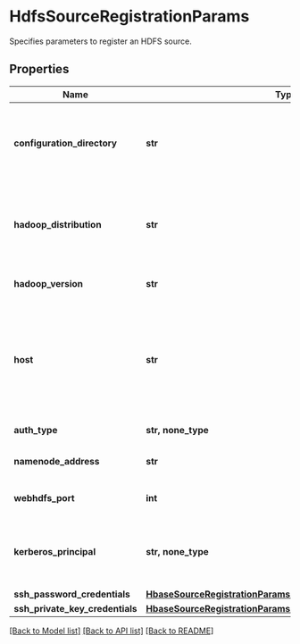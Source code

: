 # HdfsSourceRegistrationParams

Specifies parameters to register an HDFS source.

## Properties
Name | Type | Description | Notes
------------ | ------------- | ------------- | -------------
**configuration_directory** | **str** | The directory containing the core-site.xml and hdfs-site.xml configuration files. | 
**hadoop_distribution** | **str** | The hadoop distribution for this cluster. This can be either &#39;CDH&#39; or &#39;HDP&#39; | 
**hadoop_version** | **str** | The hadoop version for this cluster. | 
**host** | **str** | IP or hostname of any host from which the HDFS configuration files core-site.xml and hdfs-site.xml can be read. | 
**auth_type** | **str, none_type** | Authentication type. | [optional] [readonly] 
**namenode_address** | **str** | The HDFS Namenode IP or hostname. | [optional] [readonly] 
**webhdfs_port** | **int** | The HDFS WebHDFS port. | [optional] [readonly] 
**kerberos_principal** | **str, none_type** | The kerberos principal to be used to connect to this HDFS source. | [optional] 
**ssh_password_credentials** | [**HbaseSourceRegistrationParamsAllOfSshPasswordCredentials**](HbaseSourceRegistrationParamsAllOfSshPasswordCredentials.md) |  | [optional] 
**ssh_private_key_credentials** | [**HbaseSourceRegistrationParamsAllOfSshPrivateKeyCredentials**](HbaseSourceRegistrationParamsAllOfSshPrivateKeyCredentials.md) |  | [optional] 

[[Back to Model list]](../README.md#documentation-for-models) [[Back to API list]](../README.md#documentation-for-api-endpoints) [[Back to README]](../README.md)


